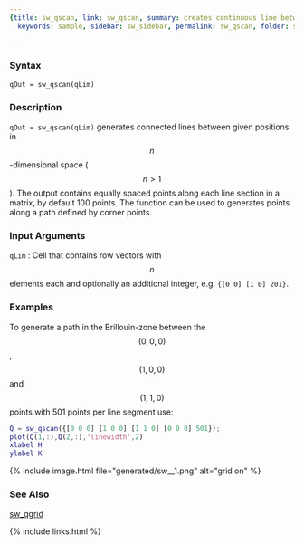 ```yaml
---
{title: sw_qscan, link: sw_qscan, summary: creates continuous line between coordinates,
  keywords: sample, sidebar: sw_sidebar, permalink: sw_qscan, folder: swfiles, mathjax: 'true'}

---
```

  
### Syntax
  
`qOut = sw_qscan(qLim)`
  
### Description
  
 `qOut = sw_qscan(qLim)` generates connected lines between given
 positions in $$n$$-dimensional space ($$n>1$$). The output contains equally
 spaced points along each line section in a matrix, by default 100
 points. The function can be used to generates points along a path
 defined by corner points.
 
### Input Arguments
 
`qLim`
: Cell that contains row vectors with $$n$$ elements each and optionally an
  additional integer, e.g. `{[0 0] [1 0] 201}`.
 
### Examples
  
To generate a path in the Brillouin-zone between the $$(0,0,0)$$, $$(1,0,0)$$
and $$(1,1,0)$$ points with 501 points per line segment use:
 
```matlab
Q = sw_qscan({[0 0 0] [1 0 0] [1 1 0] [0 0 0] 501});
plot(Q(1,:),Q(2,:),'linewidth',2)
xlabel H
ylabel K
```
 
{% include image.html file="generated/sw__1.png" alt="grid on" %}
 
### See Also
 
[sw_qgrid](sw_qgrid)
 

{% include links.html %}
